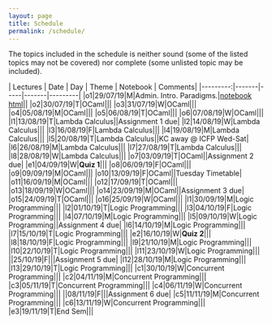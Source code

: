 ```yaml
---
layout: page
title: Schedule
permalink: /schedule/
---
```


The topics included in the schedule is neither sound (some of the listed topics
may not be covered) nor complete (some unlisted topic may be included). 

| Lectures | Date  | Day | Theme | Notebook | Comments|
|---------:|-------|-----|-------|---------|
|o1|29/07/19|M|Admin. Intro. Paradigms.|[notebook]() [html]()||
|o2|30/07/19|T|OCaml|||
|o3|31/07/19|W|OCaml|||
|o4|05/08/19|M|OCaml|||
|o5|06/08/19|T|OCaml|||
|o6|07/08/19|W|OCaml|||
|l1|13/08/19|T|Lambda Calculus||Assignment 1 due|
|l2|14/08/19|W|Lambda Calculus|||
|l3|16/08/19|F|Lambda Calculus|||
|l4|19/08/19|M|Lambda Calculus|||
|l5|20/08/19|T|Lambda Calculus||KC away @ ICFP Wed-Sat|
|l6|26/08/19|M|Lambda Calculus|||
|l7|27/08/19|T|Lambda Calculus|||
|l8|28/08/19|W|Lambda Calculus|||
|o7|03/09/19|T|OCaml||Assignment 2 due|
|e1|04/09/19|W|**Quiz 1**|||
|o8|06/09/19|F|OCaml|||
|o9|09/09/19|M|OCaml|||
|o10|13/09/19|F|OCaml||Tuesday Timetable|
|o11|16/09/19|M|OCaml|||
|o12|17/09/19|T|OCaml|||
|o13|18/09/19|W|OCaml|||
|o14|23/09/19|M|OCaml||Assignment 3 due|
|o15|24/09/19|T|OCaml|||
|o16|25/09/19|W|OCaml|||
|l1|30/09/19|M|Logic Programming|||
|l2|01/10/19|T|Logic Programming|||
|l3|04/10/19|F|Logic Programming|||
|l4|07/10/19|M|Logic Programming|||
|l5|09/10/19|W|Logic Programming||Assignment 4 due|
|l6|14/10/19|M|Logic Programming|||
|l7|15/10/19|T|Logic Programming|||
|e2|16/10/19|W|**Quiz 2**|||
|l8|18/10/19|F|Logic Programming|||
|l9|21/10/19|M|Logic Programming|||
|l10|22/10/19|T|Logic Programming|||
|l11|23/10/19|W|Logic Programming|||
||25/10/19|F|||Assignment 5 due|
|l12|28/10/19|M|Logic Programming|||
|l13|29/10/19|T|Logic Programming|||
|c1|30/10/19|W|Concurrent Programming|||
|c2|04/11/19|M|Concurrent Programming|||
|c3|05/11/19|T|Concurrent Programming|||
|c4|06/11/19|W|Concurrent Programming|||
||08/11/19|F|||Assignment 6 due|
|c5|11/11/19|M|Concurrent Programming|||
|c6|13/11/19|W|Concurrent Programming|||
|e3|19/11/19|T|End Sem|||
